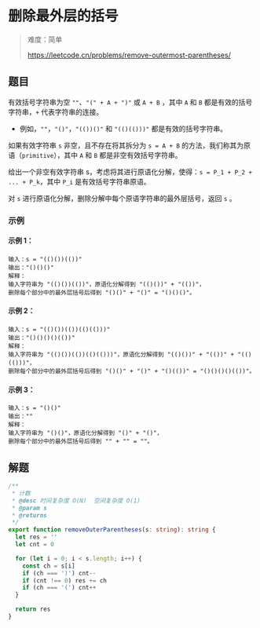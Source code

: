 # 删除最外层的括号

> 难度：简单
>
> https://leetcode.cn/problems/remove-outermost-parentheses/

## 题目

有效括号字符串为空 `""`、`"(" + A + ")"` 或 `A + B` ，其中 `A` 和 `B` 都是有效的括号字符串，`+` 代表字符串的连接。

- 例如，`""`，`"()"`，`"(())()"` 和 `"(()(()))"` 都是有效的括号字符串。

如果有效字符串 `s` 非空，且不存在将其拆分为 `s = A + B` 的方法，我们称其为原语（`primitive`），其中 `A` 和 `B` 都是非空有效括号字符串。

给出一个非空有效字符串 s，考虑将其进行原语化分解，使得：`s = P_1 + P_2 + ... + P_k`，其中 `P_i` 是有效括号字符串原语。

对 `s` 进行原语化分解，删除分解中每个原语字符串的最外层括号，返回 `s` 。

### 示例

#### 示例 1：

```
输入：s = "(()())(())"
输出："()()()"
解释：
输入字符串为 "(()())(())"，原语化分解得到 "(()())" + "(())"，
删除每个部分中的最外层括号后得到 "()()" + "()" = "()()()"。
```

#### 示例 2：

```
输入：s = "(()())(())(()(()))"
输出："()()()()(())"
解释：
输入字符串为 "(()())(())(()(()))"，原语化分解得到 "(()())" + "(())" + "(()(()))"，
删除每个部分中的最外层括号后得到 "()()" + "()" + "()(())" = "()()()()(())"。
```

#### 示例 3：

```
输入：s = "()()"
输出：""
解释：
输入字符串为 "()()"，原语化分解得到 "()" + "()"，
删除每个部分中的最外层括号后得到 "" + "" = ""。
```

## 解题

```ts 
/**
 * 计数
 * @desc 时间复杂度 O(N)  空间复杂度 O(1)
 * @param s
 * @returns
 */
export function removeOuterParentheses(s: string): string {
  let res = ''
  let cnt = 0

  for (let i = 0; i < s.length; i++) {
    const ch = s[i]
    if (ch === ')') cnt--
    if (cnt !== 0) res += ch
    if (ch === '(') cnt++
  }

  return res
}
```
